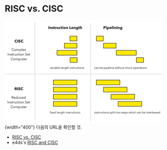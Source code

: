 # RISC vs. CISC

![](./img/RISCvsCISC.png){width="400"}
다음의 URL을 확인할 것.

* [RISC vs. CISC](https://dsaint31.tistory.com/entry/CE-Instruction-Set-Architecture-RISC-vs-CISC)
* e4ds's [RISC and CISC](https://www.e4ds.com/sub_view.asp?ch=2&t=0&idx=14311)